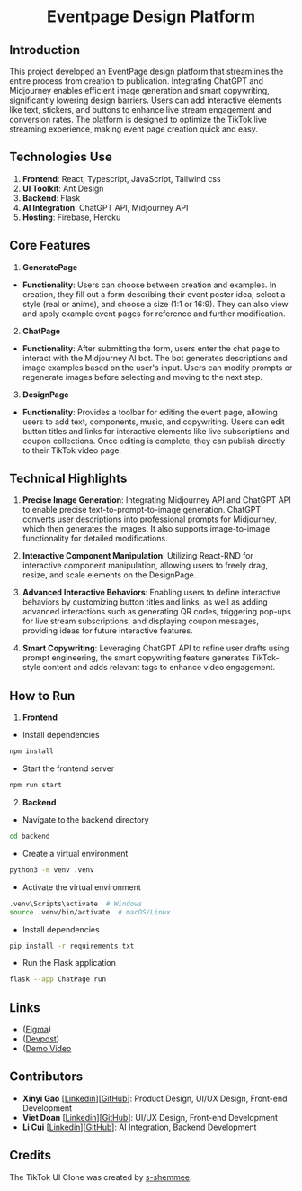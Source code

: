 <h1 align="center">Eventpage Design Platform</h1>

## **Introduction**

This project developed an EventPage design platform that streamlines the entire process from creation to publication. Integrating ChatGPT and Midjourney enables efficient image generation and smart copywriting, significantly lowering design barriers. Users can add interactive elements like text, stickers, and buttons to enhance live stream engagement and conversion rates. The platform is designed to optimize the TikTok live streaming experience, making event page creation quick and easy.

## **Technologies Use**

1. **Frontend**: React, Typescript, JavaScript, Tailwind css
2. **UI Toolkit**: Ant Design
3. **Backend**: Flask
4. **AI Integration**: ChatGPT API, Midjourney API
5. **Hosting**: Firebase, Heroku

## **Core Features**

1. **GeneratePage**

- **Functionality**: Users can choose between creation and examples. In creation, they fill out a form describing their event poster idea, select a style (real or anime), and choose a size (1:1 or 16:9). They can also view and apply example event pages for reference and further modification.

2. **ChatPage**

- **Functionality**: After submitting the form, users enter the chat page to interact with the Midjourney AI bot. The bot generates descriptions and image examples based on the user's input. Users can modify prompts or regenerate images before selecting and moving to the next step.

3. **DesignPage**

- **Functionality**: Provides a toolbar for editing the event page, allowing users to add text, components, music, and copywriting. Users can edit button titles and links for interactive elements like live subscriptions and coupon collections. Once editing is complete, they can publish directly to their TikTok video page.

## Technical Highlights

1. **Precise Image Generation**: Integrating Midjourney API and ChatGPT API to enable precise text-to-prompt-to-image generation. ChatGPT converts user descriptions into professional prompts for Midjourney, which then generates the images. It also supports image-to-image functionality for detailed modifications.

2. **Interactive Component Manipulation**: Utilizing React-RND for interactive component manipulation, allowing users to freely drag, resize, and scale elements on the DesignPage.

3. **Advanced Interactive Behaviors**: Enabling users to define interactive behaviors by customizing button titles and links, as well as adding advanced interactions such as generating QR codes, triggering pop-ups for live stream subscriptions, and displaying coupon messages, providing ideas for future interactive features.

4. **Smart Copywriting**: Leveraging ChatGPT API to refine user drafts using prompt engineering, the smart copywriting feature generates TikTok-style content and adds relevant tags to enhance video engagement.

## How to Run

1. **Frontend**

- Install dependencies

```bash
npm install
```

- Start the frontend server

```bash
npm run start
```

2. **Backend**

- Navigate to the backend directory

```bash
cd backend
```

- Create a virtual environment

```bash
python3 -m venv .venv
```

- Activate the virtual environment

```bash
.venv\Scripts\activate  # Windows
source .venv/bin/activate  # macOS/Linux
```

- Install dependencies

```bash
pip install -r requirements.txt
```

- Run the Flask application

```bash
flask --app ChatPage run
```

## Links

- ([Figma](https://www.figma.com/design/K4paycUTmDi1UPivG5Y3qi/tiktok-evenpage-design-platform?node-id=0-1&t=I4h6lhU1aygq2q2R-1))
- ([Devpost](https://drive.google.com/file/d/1a72KiaWNZy_RF3DWihqkiE9QrL39gGF1/view?usp=sharing))
- ([Demo Video](https://drive.google.com/file/d/12pQbA4ywGYH6YanbJhsRlm3OlnadnIaQ/view?usp=sharing](https://youtu.be/8D57UD3cWfo?si=WrQiKbauZwoGsmPx))

## Contributors

- **Xinyi Gao** [[Linkedin](https://www.linkedin.com/in/xinyi-gao-cn/)][[GitHub](https://github.com/Joan-gao)]: Product Design, UI/UX Design, Front-end Development
- **Viet Doan** [[Linkedin](https://www.linkedin.com/in/viet-doan-vqd/)][[GitHub](https://github.com/viet-doan)]: UI/UX Design, Front-end Development
- **Li Cui** [[Linkedin](https://www.linkedin.com/in/li-cui-73809027b)][[GitHub](https://github.com/amandaliberaann)]: AI Integration, Backend Development

## Credits

The TikTok UI Clone was created by [s-shemmee](https://github.com/s-shemmee).
